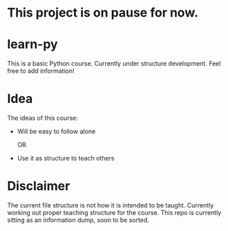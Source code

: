 # This project is on pause for now.

# learn-py
This is a basic Python course. Currently under structure development. Feel free to add information!

# Idea
The ideas of this course:
- Will be easy to follow alone

    OR

- Use it as structure to teach others

# Disclaimer
The current file structure is not how it is intended to be taught. Currently working out proper teaching structure for the course. This repo is currently sitting as an information dump, soon to be sorted.
